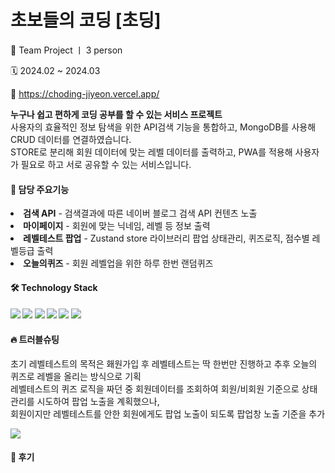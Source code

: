 # 초보들의 코딩 [초딩]
<p> 👥 Team Project ㅣ 3 person</p>
<p> 🗓️ 2024.02 ~ 2024.03</p>
<p>
  🔗 <a href="https://choding-jiyeon.vercel.app/" target="_blank"> https://choding-jiyeon.vercel.app/</a>
</p>

<p>
<b>누구나 쉽고 편하게 코딩 공부를 할 수 있는 서비스 프로젝트</b> <br/>
사용자의 효율적인 정보 탐색을 위한 API검색 기능을 통합하고, MongoDB를 사용해 CRUD 데이터를 연결하였습니다.<br/>
STORE로 분리해 회원 데이터에 맞는 레벨 데이터를 출력하고, PWA를 적용해 사용자가 필요로 하고 서로 공유할 수 있는 서비스입니다.
</p>

<h4>📍 담당 주요기능</h4>
  <li>
    <b>검색 API</b> - 검색결과에 따른 네이버 블로그 검색 API 컨텐츠 노출
  </li>
  <li>
    <b>마이페이지</b> - 회원에 맞는 닉네임, 레벨 등 정보 출력
  </li>
  <li>
    <b>레벨테스트 팝업</b> - Zustand store 라이브러리 팝업 상태관리, 퀴즈로직, 점수별 레벨등급 출력
  </li>
  <li>
    <b>오늘의퀴즈</b> - 회원 레벨업을 위한 하루 한번 랜덤퀴즈
  </li>

<h4> 🛠️ Technology Stack<h4>
<img src="https://img.shields.io/badge/next.js-000000?style=flat-square&logo=nextdotjs&logoColor=white"/>
<img src="https://img.shields.io/badge/typescript-3178C6?style=flat-square&logo=typescript&logoColor=white"/>
<img src="https://img.shields.io/badge/Sass-CC6699?style=flat-square&logo=sass&logoColor=white"/>
<img src="https://img.shields.io/badge/MongoDB-47A248?style=flat-square&logo=MongoDB&logoColor=white"/>
<img src="https://img.shields.io/badge/Vercel-000000?style=flat-square&logo=Vercel&logoColor=white"/>
<img src="https://img.shields.io/badge/figma-F24E1E?style=flat-square&logo=figma&logoColor=white"/>

<h4> 🔥 트러블슈팅</h4>
<p>
  초기 레벨테스트의 목적은 홰원가입 후 레벨테스트는 딱 한번만 진행하고 추후 오늘의 퀴즈로 레벨을 올리는 방식으로 기획 <br/>
  레벨테스트의 퀴즈 로직을 짜던 중 회원데이터를 조회하여 회원/비회원 기준으로 상태관리를 시도하여 팝업 노출을 계획했으나, <br/>
  회원이지만 레벨테스트를 안한 회원에게도 팝업 노출이 되도록 팝업창 노출 기준을 추가
</p>
<p>
  <img src="https://github.com/kimziyeon/choding/assets/149509089/bf79e855-0acd-44d6-a6aa-7fb8932b9bbb"/>
</p>
  
<h4> 💬 후기</h4>
<p>
<!--   두번째 팀프로젝트를 진행하면서 많은 지식과 경험을 얻은것도 당연하지만, next.js의 -->
</p>
  
